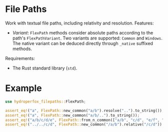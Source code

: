 # File Paths

Work with textual file paths, including relativity and resolution. Features:

- _Variant_: `FlexPath` methods consider absolute paths according to the path's `FlexPathVariant`. Two variants are supported: `Common` and `Windows`. The native variant can be deduced directly through `_native` suffixed methods.

Requirements:

- The Rust standard library (`std`).

# Example

```rust
use hydroperfox_filepaths::FlexPath;

assert_eq!("a", FlexPath::new_common("a/b").resolve("..").to_string());
assert_eq!("a", FlexPath::new_common("a/b/..").to_string());
assert_eq!("a/b/c/d/e", FlexPath::from_n_common(["a/b", "c/d", "e/f", ".."]).to_string());
assert_eq!("../../c/d", FlexPath::new_common("/a/b").relative("/c/d"))
```